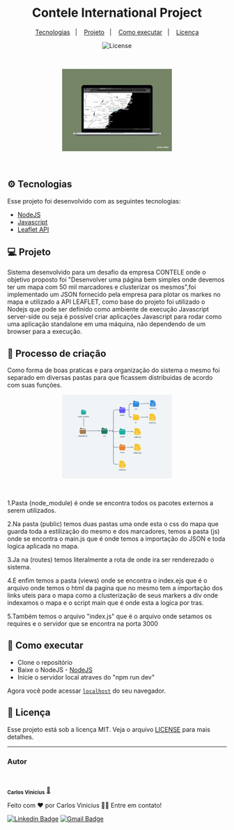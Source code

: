 
<h1 align="center">Contele International Project</h1>

<p align="center">
  <a href="#-tecnologias">Tecnologias</a>&nbsp;&nbsp;&nbsp;|&nbsp;&nbsp;&nbsp;
  <a href="#-projeto">Projeto</a>&nbsp;&nbsp;&nbsp;|&nbsp;&nbsp;&nbsp;
  <a href="#-como-executar">Como executar</a>&nbsp;&nbsp;&nbsp;|&nbsp;&nbsp;&nbsp;
  <a href="#-licença">Licença</a>
</p> 

<p align="center">
  <img alt="License" src="https://img.shields.io/static/v1?label=license&message=MIT&color=8257E5&labelColor=000000">
</p></br>

<p align="center">
  <img width="50%" alt="mockup" src="img/img1.gif" alt="Mockup">
</p></br>

## ⚙ Tecnologias

Esse projeto foi desenvolvido com as seguintes tecnologias:

- [NodeJS](https://nodejs.org/en/)
- [Javascript](https://developer.mozilla.org/pt-BR/docs/Web/JavaScript)
- [Leaflet API](https://leafletjs.com)

## 💻 Projeto

Sistema desenvolvido para um desafio da empresa CONTELE onde o objetivo proposto foi "Desenvolver uma página bem simples onde devemos ter um mapa com 50 mil marcadores e clusterizar os mesmos",foi implementado um JSON fornecido pela empresa para plotar os markes no mapa e utilizado a API LEAFLET, como base do projeto foi utilizado o Nodejs que pode ser definido como ambiente de execução Javascript server-side ou seja é possível criar aplicações Javascript para rodar como uma aplicação standalone em uma máquina, não dependendo de um browser para a execução.


## 🚀 Processo de criação
Como forma de boas praticas e para organização do sistema o mesmo foi separado em diversas pastas para que ficassem distribuidas de acordo com suas funções.
<p align="center">
  <img width="50%" alt="mockup" src="img/img2.png" alt="Mockup">
</p></br>

1.Pasta (node_module) é onde se encontra todos os pacotes externos a serem utilizados.

2.Na pasta (public) temos duas pastas uma onde esta o css do mapa que guarda toda a estilização do mesmo e dos marcadores, temos a pasta (js) onde se encontra o main.js que é onde temos a importação do JSON e toda logica aplicada no mapa.

3.Ja na (routes) temos literalmente a rota de onde ira ser renderezado o sistema.

4.E enfim temos a pasta (views) onde se encontra o index.ejs que é o arquivo onde temos o html da pagina que no mesmo tem a importação dos links uteis para o mapa como a clusterização de seus markers a div onde indexamos o mapa e o script main que é onde esta a logica por tras.

5.Também temos o arquivo "index.js" que é o arquivo onde setamos os requires e o servidor que se encontra na porta 3000




## 🚀 Como executar

- Clone o repositório
- Baixe o NodeJS - [NodeJS](https://nodejs.org/en/)
- Inicie o servidor local atraves do "npm run dev"

Agora você pode acessar [`localhost`](http://localhost:3000) do seu navegador.

## 📄 Licença

Esse projeto está sob a licença MIT. Veja o arquivo [LICENSE](LICENSE.md) para mais detalhes.

---

### Autor


 <img style="border-radius: 50%" src="https://github.com/account" width="100px" alt=""/>

 <sub><b>Carlos Vinicius</b></sub></a> <a href="">🚀</a>
<br />

Feito com ❤️ por Carlos Vinicius 👋🏽 Entre em contato!

[![Linkedin Badge](https://img.shields.io/badge/-Carlos-blue?style=flat-square&logo=Linkedin&logoColor=white&link=https://https://www.linkedin.com/in/carlos-vinicius-95745a1a4)](https://www.linkedin.com/in/carlos-vinicius-95745a1a4) 
[![Gmail Badge](https://img.shields.io/badge/-carlosvinicius.index@gmail.com-c14438?style=flat-square&logo=Gmail&logoColor=white&link=mailto:carlosvinicius.index@gmail.com)](mailto:carlosvinicius.index@gmail.com)

